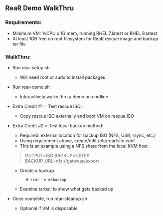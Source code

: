 ## ReaR Demo WalkThru

### Requirements:
* Minimum VM: 1vCPU x 1G mem, running RHEL 7.latest or RHEL 8.latest
* At least 1GB free on root filesystem for ReaR rescue image and backup tar file

### WalkThru:
* Run rear-setup.sh
  * Will need root or sudo to install packages

* Run rear-demo.sh
  * Interactively walks thru a demo on cmdline

* Extra Credit \#1 = Test rescue ISO:
   * Copy rescue ISO externally and boot VM on rescue ISO

* Extra Credit \#2 = Test local backup method:
  * Required: external location for backup ISO (NFS, USB, rsync, etc.)
  * Using requirement above, create/edit /etc/rear/site.conf
  * This is an example using a NFS share from the local KVM host

  >OUTPUT=ISO
  BACKUP=NETFS
  BACKUP_URL=nfs://gateway/export

  * Create a backup
  ```
        # rear -v mkbackup
  ```
  * Examine tarball to show what gets backed up

* Once complete, run rear-cleanup.sh
  * Optional if VM is disposable
